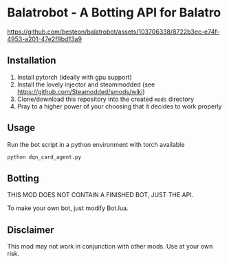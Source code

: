 # Balatrobot - A Botting API for Balatro


https://github.com/besteon/balatrobot/assets/103706338/8722b3ec-e74f-4953-a201-47e2f9bd13a9


## Installation

1. Install pytorch (ideally with gpu support)
2. Install the lovely injector and steammodded (see https://github.com/Steamodded/smods/wiki)
3. Clone/download this repository into the created `mods` directory
4. Pray to a higher power of your choosing that it decides to work properly

## Usage

Run the bot script in a python environment with torch available

```bash
python dqn_card_agent.py
```

## Botting

THIS MOD DOES NOT CONTAIN A FINISHED BOT, JUST THE API.

To make your own bot, just modify Bot.lua.

## Disclaimer

This mod may not work in conjunction with other mods. Use at your own risk.
